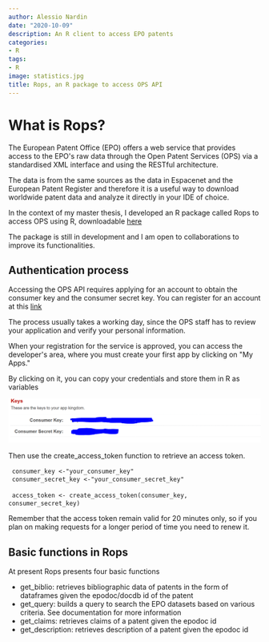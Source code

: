 ```yaml
---
author: Alessio Nardin
date: "2020-10-09"
description: An R client to access EPO patents 
categories:
- R
tags:
- R
image: statistics.jpg
title: Rops, an R package to access OPS API
---
```


# What is Rops?

The European Patent Office (EPO) offers a web service that provides access to the EPO's raw data through the Open Patent Services (OPS) via a standardised XML interface and using the RESTful architecture. 

The data is from the same sources as the data in Espacenet and the European Patent Register and therefore it is a useful way to download worldwide patent data and analyze it directly in your IDE of choice. 

In the context of my master thesis, I developed an R package called Rops to access OPS using R, downloadable [here](https://github.com/AlessioNar/Rops)

The package is still in development and I am open to collaborations to improve its functionalities.

## Authentication process

Accessing the OPS API requires applying for an account to obtain the consumer key and the consumer secret key. You can register for an account at this [link](https://www.epo.org/searching-for-patents/data/web-services/ops.html)

The process usually takes a working day, since the OPS staff has to review your application and verify your personal information.

When your registration for the service is approved, you can access the developer's area, where you must create your first app by clicking on "My Apps."

By clicking on it, you can copy your credentials and store them in R as variables 

![](my_apps.PNG)

Then use the create_access_token function to retrieve an access token.

```{r create_access_token}
 consumer_key <-"your_consumer_key"
 consumer_secret_key <-"your_consumer_secret_key"
 
 access_token <- create_access_token(consumer_key, consumer_secret_key)
```
Remember that the access token remain valid for 20 minutes only, so if you plan on making requests for a longer period of time you need to renew it. 

## Basic functions in Rops

At present Rops presents four basic functions

- get_biblio: retrieves bibliographic data of patents in the form of dataframes given the epodoc/docdb id of the patent
- get_query: builds a query to search the EPO datasets based on various criteria. See documentation for more information
- get_claims: retrieves claims of a patent given the epodoc id
- get_description: retrieves description of a patent given the epodoc id



